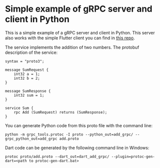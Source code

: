 # Simple example of gRPC server and client in Python

This is a simple example of a gRPC server and client in Python. This server also works with the simple Flutter client you can find in [this repo](https://github.com/shelpuk/grpc_add_numbers_flutter).

The service implements the addition of two numbers. The protobuf description of the service:

```
syntax = "proto3";

message SumRequest {
    int32 a = 1;
    int32 b = 2;
}

message SumResponse {
    int32 sum = 1;
}

service Sum {
    rpc Add (SumRequest) returns (SumResponse);
}
```

You can generate Python code from this proto file with the command line:

```
python -m grpc_tools.protoc -I proto --python_out=add_grpc/ --grpc_python_out=add_grpc add.proto
```

Dart code can be generated by the following command line in Windows:

```
protoc proto/add.proto --dart_out=dart_add_grpc/ --plugin=protoc-gen-dart=<path to protoc-gen-dart.bat>
```
